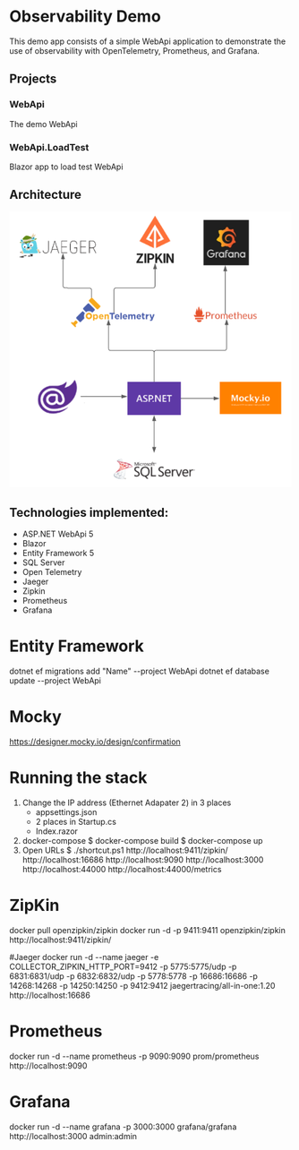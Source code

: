 # Observability Demo

This demo app consists of a simple WebApi application to demonstrate the use of observability with OpenTelemetry, Prometheus, and Grafana.

## Projects

### WebApi

The demo WebApi

### WebApi.LoadTest

Blazor app to load test WebApi

## Architecture

![Top Level](images/toplevel.png)

## Technologies implemented:

- ASP.NET WebApi 5
- Blazor
- Entity Framework 5
- SQL Server
- Open Telemetry
- Jaeger
- Zipkin
- Prometheus
- Grafana

# Entity Framework

dotnet ef migrations add "Name" --project WebApi
dotnet ef database update --project WebApi

# Mocky

https://designer.mocky.io/design/confirmation

# Running the stack

1. Change the IP address (Ethernet Adapater 2) in 3 places
   - appsettings.json
   - 2 places in Startup.cs
   - Index.razor
2. docker-compose
   $ docker-compose build
   $ docker-compose up
3. Open URLs
   $ ./shortcut.ps1
   http://localhost:9411/zipkin/
   http://localhost:16686
   http://localhost:9090
   http://localhost:3000
   http://localhost:44000
   http://localhost:44000/metrics

# ZipKin

docker pull openzipkin/zipkin
docker run -d -p 9411:9411 openzipkin/zipkin
http://localhost:9411/zipkin/

#Jaeger
docker run -d --name jaeger -e COLLECTOR_ZIPKIN_HTTP_PORT=9412 -p 5775:5775/udp -p 6831:6831/udp -p 6832:6832/udp -p 5778:5778 -p 16686:16686 -p 14268:14268 -p 14250:14250 -p 9412:9412 jaegertracing/all-in-one:1.20
http://localhost:16686

# Prometheus

docker run -d --name prometheus -p 9090:9090 prom/prometheus
http://localhost:9090

# Grafana

docker run -d --name grafana -p 3000:3000 grafana/grafana
http://localhost:3000
admin:admin
